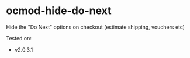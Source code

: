 # ocmod-hide-do-next
Hide the "Do Next" options on checkout (estimate shipping, vouchers etc)

Tested on:
-  v2.0.3.1
